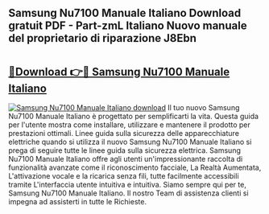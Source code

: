 ## Samsung Nu7100 Manuale Italiano Download gratuit PDF - Part-zmL Italiano Nuovo manuale del proprietario di riparazione J8Ebn

# <h2><a href="http://dfbod2.blite.top/?on=Samsung+Nu7100+Manuale+Italiano">🔗Download 👉🔴 Samsung Nu7100 Manuale Italiano</a></h2>

[![Samsung Nu7100 Manuale Italiano download](https://i.imgur.com/lujVjoI.png)](http://dfbod2.blite.top/?on=Samsung+Nu7100+Manuale+Italiano)
Il tuo nuovo Samsung Nu7100 Manuale Italiano è progettato per semplificarti la vita. Questa guida per l'utente mostra come installare, utilizzare e mantenere il prodotto per prestazioni ottimali. Linee guida sulla sicurezza delle apparecchiature elettriche quando si utilizza il nuovo Samsung Nu7100 Manuale Italiano si prega di seguire tutte le linee guida sulla sicurezza elettrica. Samsung Nu7100 Manuale Italiano offre agli utenti un'impressionante raccolta di funzionalità avanzate come il riconoscimento facciale, La Realtà Aumentata, L'attivazione vocale e la ricarica senza fili, tutte facilmente accessibili tramite L'interfaccia utente intuitiva e intuitiva. Siamo sempre qui per te, Samsung Nu7100 Manuale Italiano. Il nostro Team di assistenza clienti si impegna ad assisterti in tutte le Richieste.
